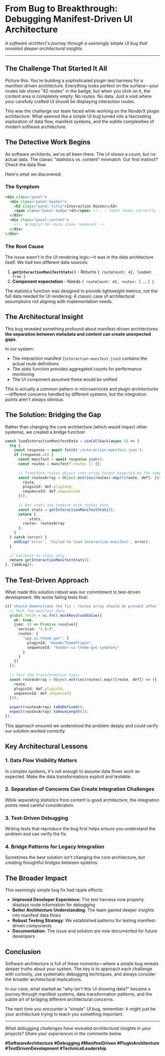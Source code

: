 # From Bug to Breakthrough: Debugging Manifest-Driven UI Architecture

*A software architect's journey through a seemingly simple UI bug that revealed deeper architectural insights*

---

## The Challenge That Started It All

Picture this: You're building a sophisticated plugin test harness for a manifest-driven architecture. Everything looks perfect on the surface—your routes tab shows "42 routes" in the badge, but when you click on it, the content area is completely empty. No routes. No data. Just a void where your carefully crafted UI should be displaying interaction routes.

This was the challenge our team faced while working on the RenderX plugin architecture. What seemed like a simple UI bug turned into a fascinating exploration of data flow, manifest systems, and the subtle complexities of modern software architecture.

## The Detective Work Begins

As software architects, we've all been there. The UI shows a count, but no actual data. The classic "statistics vs. content" mismatch. Our first instinct? Check the data flow.

Here's what we discovered:

### The Symptom
```html
<div class="panel">
  <div class="panel-header">
    <h3 class="panel-title">Interaction Routes</h3>
    <span class="panel-badge">42</span> <!-- ✅ Count shows correctly -->
  </div>
  <div class="panel-content">
    <!-- ❌ Empty! No route items rendered -->
  </div>
</div>
```

### The Root Cause
The issue wasn't in the UI rendering logic—it was in the data architecture itself. We had two different data sources:

1. **`getInteractionManifestStats()`** - Returns `{ routeCount: 42, loaded: true }`
2. **Component expectation** - Needs `{ routeCount: 42, routes: [...] }`

The statistics function was designed to provide lightweight metrics, not the full data needed for UI rendering. A classic case of architectural assumptions not aligning with implementation needs.

## The Architectural Insight

This bug revealed something profound about manifest-driven architectures: **the separation between metadata and content can create unexpected gaps**.

In our system:
- The interaction manifest (`interaction-manifest.json`) contains the actual route definitions
- The stats function provides aggregated counts for performance monitoring
- The UI component assumed these would be unified

This is actually a common pattern in microservices and plugin architectures—different concerns handled by different systems, but the integration points aren't always obvious.

## The Solution: Bridging the Gap

Rather than changing the core architecture (which would impact other systems), we created a bridge function:

```typescript
const loadInteractionManifestData = useCallback(async () => {
  try {
    const response = await fetch('/interaction-manifest.json');
    if (response.ok) {
      const manifest = await response.json();
      const routes = manifest?.routes || {};
      
      // Transform routes object into array format expected by the component
      const routesArray = Object.entries(routes).map(([route, def]: [string, any]) => ({
        route,
        pluginId: def.pluginId,
        sequenceId: def.sequenceId
      }));
      
      // Get stats and combine with routes data
      const stats = getInteractionManifestStats();
      return {
        ...stats,
        routes: routesArray
      };
    }
  } catch (error) {
    addLog('error', 'Failed to load interaction manifest', error);
  }
  
  // Fallback to stats only
  return getInteractionManifestStats();
}, [addLog]);
```

## The Test-Driven Approach

What made this solution robust was our commitment to test-driven development. We wrote failing tests first:

```typescript
it('should demonstrate the fix - routes array should be present after loading manifest', async () => {
  // Mock the manifest data
  global.fetch = vi.fn().mockResolvedValue({
    ok: true,
    json: () => Promise.resolve({
      version: "1.0.0",
      routes: {
        "app.ui.theme.get": {
          pluginId: "HeaderThemePlugin",
          sequenceId: "header-ui-theme-get-symphony"
        }
      }
    })
  });
  
  // Test the transformation logic
  const routesArray = Object.entries(routes).map(([route, def]) => ({
    route,
    pluginId: def.pluginId,
    sequenceId: def.sequenceId
  }));
  
  expect(routesArray).toBeDefined();
  expect(routesArray).toHaveLength(1);
});
```

This approach ensured we understood the problem deeply and could verify our solution worked correctly.

## Key Architectural Lessons

### 1. **Data Flow Visibility Matters**
In complex systems, it's not enough to assume data flows work as expected. Make the data transformations explicit and testable.

### 2. **Separation of Concerns Can Create Integration Challenges**
While separating statistics from content is good architecture, the integration points need careful consideration.

### 3. **Test-Driven Debugging**
Writing tests that reproduce the bug first helps ensure you understand the problem and can verify the fix.

### 4. **Bridge Patterns for Legacy Integration**
Sometimes the best solution isn't changing the core architecture, but creating thoughtful bridges between systems.

## The Broader Impact

This seemingly simple bug fix had ripple effects:

- **Improved Developer Experience**: The test harness now properly displays route information for debugging
- **Better Architecture Understanding**: The team gained deeper insights into manifest data flows
- **Robust Testing Strategy**: We established patterns for testing manifest-driven components
- **Documentation**: The issue and solution are now documented for future developers

## Conclusion

Software architecture is full of these moments—where a simple bug reveals deeper truths about your system. The key is to approach each challenge with curiosity, use systematic debugging techniques, and always consider the broader architectural implications.

In our case, what started as "why isn't this UI showing data?" became a journey through manifest systems, data transformation patterns, and the subtle art of bridging different architectural concerns.

The next time you encounter a "simple" UI bug, remember: it might just be your architecture trying to teach you something important.

---

*What debugging challenges have revealed architectural insights in your projects? Share your experiences in the comments below.*

**#SoftwareArchitecture #Debugging #ManifestDriven #PluginArchitecture #TestDrivenDevelopment #TechnicalLeadership**
